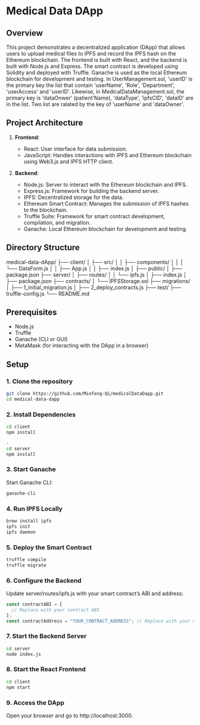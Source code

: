 # Medical Data DApp

## Overview

This project demonstrates a decentralized application (DApp) that allows users to upload medical files to IPFS and record the IPFS hash on the Ethereum blockchain. The frontend is built with React, and the backend is built with Node.js and Express. The smart contract is developed using Solidity and deployed with Truffle. Ganache is used as the local Ethereum blockchain for development and testing. In UserManagement.sol, 'userID' is the primary key the list that contain  'userName', 'Role', 'Department', 'userAccess' and 'userID'. Likewise, in MedicalDataManagement.sol, the primary key is 'dataOnwer' (patient'Name), 'dataType', 'ipfsCID', 'dataID' are in the list. Two list are ralated by the key of 'userName' and 'dataOwner'.
## Project Architecture

1. **Frontend**:
   - React: User interface for data submission.
   - JavaScript: Handles interactions with IPFS and Ethereum blockchain using Web3.js and IPFS HTTP client.

2. **Backend**:
   - Node.js: Server to interact with the Ethereum blockchain and IPFS.
   - Express.js: Framework for building the backend server.
   - IPFS: Decentralized storage for the data.
   - Ethereum Smart Contract: Manages the submission of IPFS hashes to the blockchain.
   - Truffle Suite: Framework for smart contract development, compilation, and migration.
   - Ganache: Local Ethereum blockchain for development and testing.

## Directory Structure
medical-data-dApp/
├── client/
│   ├── src/
│   │   ├── components/
│   │   │   └── DataForm.js
│   │   ├── App.js
│   │   ├── index.js
│   ├── public/
│   ├── package.json
├── server/
│   ├── routes/
│   │   └── ipfs.js
│   ├── index.js
│   ├── package.json
├── contracts/
│   └── IPFSStorage.sol
├── migrations/
│   ├── 1_initial_migration.js
│   ├── 2_deploy_contracts.js
├── test/
├── truffle-config.js
└── README.md

## Prerequisites

- Node.js
- Truffle
- Ganache (CLI or GUI)
- MetaMask (for interacting with the DApp in a browser)

## Setup

### 1. Clone the repository

```bash
git clone https://github.com/Minfeng-Qi/medicalDataDapp.git
cd medical-data-dapp
```

### 2. Install Dependencies

``` bash
cd client
npm install

- 
cd server
npm install
```

### 3. Start Ganache

Start Ganache CLI:

``` bash
ganache-cli
```

### 4. Run IPFS Locally

```bash
brew install ipfs
ipfs init
ipfs daemon
```

### 5. Deploy the Smart Contract

```bash
truffle compile
truffle migrate
```

### 6. Configure the Backend

Update server/routes/ipfs.js with your smart contract’s ABI and address:

```javascript
const contractABI = [
  // Replace with your contract ABI
];
const contractAddress = "YOUR_CONTRACT_ADDRESS"; // Replace with your deployed contract address
```

### 7. Start the Backend Server

```bash
cd server
node index.js
```

### 8. Start the React Frontend

```bash
cd client
npm start
```

### 9. Access the DApp

Open your browser and go to http://localhost:3000.
